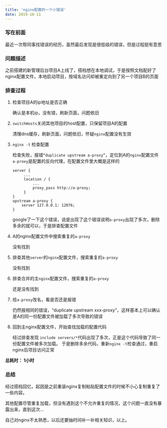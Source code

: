 ```yaml
---
title: 'nginx配置的一个小错误'
date: 2019-10-11
---
```


### 写在前面
最近一次帮同事找错误的经历，虽然最后发现是很低级的错误，但是过程挺有意思

### 问题描述
之前搭建的新管理后台项目A上线了，搭档想在本地调试，于是按照文档配好了nginx配置文件，本地启动项目，按域名访问却被重定向到了另一个项目B的页面

### 排查过程
1. 检查项目A的ip地址是否正确
   
   确认是本机ip，没有错，刷新页面，问题依旧
2. `switchHosts`关闭其他项目的host配置，只保留项目A的配置
   
   清理dns缓存，刷新页面，问题依旧，怀疑`nginx`配置没有生效
3. `nginx -t` 检查配置  
   
   检查失败，报错`“duplicate upstream a-proxy”`，定位到A的`nginx`配置文件
   `a-proxy`是配置的反向代理，在配置文件里大概是这样的
   ```
   server {
        ...
        location / {
            ...
            proxy_pass http://a-proxy;
        }
   }
   upstream a-proxy {
       server 127.0.0.1: 12076;
   }
   ```
   google了一下这个错误，说是出现了这个错误说明`a-proxy`出现了多次，删除多余的就可以，于是排查配置文件

4. A的nginx配置文件中搜索重复的`a-proxy`
   
   没有找到
5. 排查其他`server`的`nginx`配置文件，搜索重复的`a-proxy`
   
   没有找到
6. 排查合并的主`nginx`配置文件，搜索重复的`a-proxy`
   
   还是没有找到
7. 给`a-proxy`改名，看是否还是报错
   
   仍然报相同的错误，“duplicate upstream xxx-proxy”，这样基本上可以确认是A的同一份配置文件被加载了多次导致的错误
8. 回到主nginx配置文件，开始查找加载的配置代码  
   
   经过排查发现 `include servers/*`代码出现了多次，正是这个代码导致了同一份配置文件被多次加载。
   于是删除多余代码，重新`nginx -t`检查通过，重启nginx后项目访问正常

**总耗时： 1小时**

### 总结
经过搭档回忆，起因是之前重装nginx复制粘贴配置文件的时候不小心复制重复了一些内容。

其他配置尽管重复加载，但没有遇到这个不允许重复的情况，这个问题一直没有暴露出来，直到这次...

自己对nginx不太熟悉，以后还要抽时间补一补相关知识，以上。